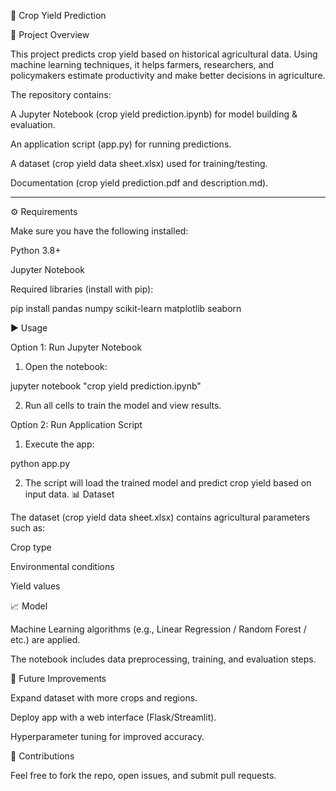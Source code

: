 🌾 Crop Yield Prediction

📌 Project Overview

This project predicts crop yield based on historical agricultural data. Using machine learning techniques, it helps farmers, researchers, and policymakers estimate productivity and make better decisions in agriculture.

The repository contains:

A Jupyter Notebook (crop yield prediction.ipynb) for model building & evaluation.

An application script (app.py) for running predictions.

A dataset (crop yield data sheet.xlsx) used for training/testing.

Documentation (crop yield prediction.pdf and description.md).

---

⚙ Requirements

Make sure you have the following installed:

Python 3.8+

Jupyter Notebook

Required libraries (install with pip):


pip install pandas numpy scikit-learn matplotlib seaborn

▶ Usage

Option 1: Run Jupyter Notebook

1. Open the notebook:

jupyter notebook "crop yield prediction.ipynb"

2. Run all cells to train the model and view results.

Option 2: Run Application Script

1. Execute the app:

python app.py

2. The script will load the trained model and predict crop yield based on input data.
📊 Dataset

The dataset (crop yield data sheet.xlsx) contains agricultural parameters such as:

Crop type

Environmental conditions

Yield values

📈 Model

Machine Learning algorithms (e.g., Linear Regression / Random Forest / etc.) are applied.

The notebook includes data preprocessing, training, and evaluation steps.

📝 Future Improvements

Expand dataset with more crops and regions.

Deploy app with a web interface (Flask/Streamlit).

Hyperparameter tuning for improved accuracy.

🙌 Contributions

Feel free to fork the repo, open issues, and submit pull requests.
